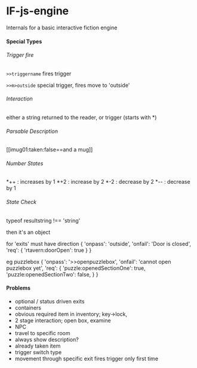 # IF-js-engine
Internals for a basic interactive fiction engine


#### Special Types

###### Trigger fire

`>>triggername` fires trigger

`>>m>outside` special trigger, fires move to 'outside'

###### Interaction

either a string returned to the reader, or trigger (starts with *)

###### Parsable Description

[[imug01:taken:false==and a mug]]

###### Number States

*++ : increases by 1
*+2 : increase by 2
*-2 : decrease by 2
*-- : decrease by 1

###### State Check

typeof resultstring !== 'string'

then it's an object

for 'exits' must have direction
{
    'onpass': 'outside',
    'onfail': 'Door is closed',
    'req': {
        'rtavern:doorOpen': true
    }
}

eg puzzlebox
{
    'onpass': '>>openpuzzlebox',
    'onfail': 'cannot open puzzlebox yet',
    'req': {
        'puzzle:openedSectionOne': true,
        'puzzle:openedSectionTwo': false,
    }
}



#### Problems
- optional / status driven exits
- containers
- obvious required item in inventory; key->lock, 
- 2 stage interaction; open box, examine
- NPC
- travel to specific room
- always show description?
- already taken item
- trigger switch type
- movement through specific exit fires trigger only first time